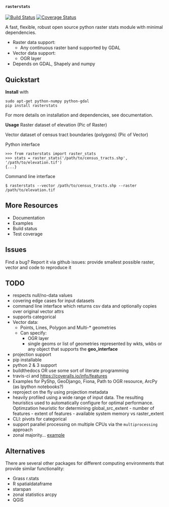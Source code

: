 #### `rasterstats`

[![Build Status](https://api.travis-ci.org/perrygeo/python-raster-stats.png)](https://api.travis-ci.org/perrygeo/python-raster-stats) [![Coverage Status](https://coveralls.io/repos/perrygeo/python-raster-stats/badge.png)](https://coveralls.io/r/perrygeo/python-raster-stats)


A fast, flexible, robust open source python raster stats module with minimal dependencies.

* Raster data support: 
  * Any continuous raster band supported by GDAL
* Vector data support:
  * OGR layer
* Depends on GDAL, Shapely and numpy

## Quickstart

**Install** with
```
sudo apt-get python-numpy python-gdal
pip install rasterstats
```
For more details on installation and dependencies, see documentation.

**Usage**
Raster dataset of elevation
(Pic of Raster)

Vector dataset of census tract boundaries (polygons)
(Pic of Vector)

Python interface
```
>>> from rasterstats import raster_stats
>>> stats = raster_stats('/path/to/census_tracts.shp', '/path/to/elevation.tif')
{...}
```

Command line interface
```
$ rasterstats --vector /path/to/census_tracts.shp --raster /path/to/elevation.tif
```


## More Resources
* Documentation
* Examples
* Build status
* Test coverage

## Issues
Find a bug? Report it via github issues: provide smallest possible raster, vector and code to reproduce it

## TODO 
* respects null/no-data values
* covering edge cases for input datasets
* command line interface which returns csv data and optionally copies over original vector attrs
* supports categorical
* Vector data:
  * Points, Lines, Polygon and Multi-* geometries
  * Can specify:
    * OGR layer
    * single geoms or list of geometries represented by wkts, wkbs or any object that supports the __geo_interface__
* projection support
* pip installable
* python 2 & 3 support
* buildthedocs OR use some sort of literate programming
* travis-ci and https://coveralls.io/info/features
* Examples for PyShp, GeoDjango, Fiona, Path to OGR resource, ArcPy (as Ipython notebooks?)
* reproject on the fly using projection metadata
* heavily profiled using a wide range of input data. The resulting heuristics used to automatically configure for optimal performance. Optimzation heuristic for determining global_src_extent - number of features - extent of features - available system memory vs raster_extent
* CLI: pivots for categorical
* support parallel processing on multiple CPUs via the `multiprocessing` approach
* zonal majority... [example](http://stackoverflow.com/questions/6252280/find-the-most-frequent-number-in-a-numpy-vector)

## Alternatives
There are several other packages for different computing environments that provide similar functionality:

* Grass r.stats 
* R spatialdataframe
* starspan
* zonal statistics arcpy
* QGIS
